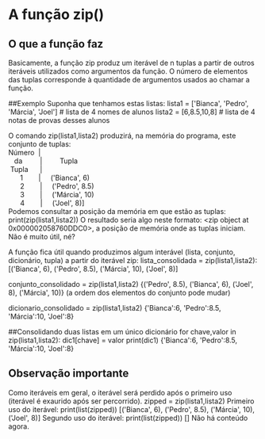 # A função zip()
## O que a função faz
Basicamente, a função zip produz um iterável de n tuplas a partir de outros iteráveis utilizados como argumentos da função.
O número de elementos das tuplas corresponde à quantidade de argumentos usados ao chamar a função.

##Exemplo
Suponha que tenhamos estas listas:
lista1 = ['Bianca', 'Pedro', 'Márcia', 'Joel'] # lista de 4 nomes de alunos
lista2 = [6,8.5,10,8] # lista de 4 notas de provas desses alunos

O comando zip(lista1,lista2) produzirá, na memória do programa, este conjunto de tuplas:<br/>
Número&nbsp;&nbsp;|<br/>
&nbsp;&nbsp;&nbsp;da&nbsp;&nbsp;&nbsp;&nbsp;&nbsp;&nbsp;&nbsp;&nbsp;&nbsp;| &nbsp;&nbsp;&nbsp;&nbsp;&nbsp;&nbsp;&nbsp;&nbsp;Tupla<br/>
&nbsp;Tupla&nbsp;&nbsp;&nbsp;&nbsp;&nbsp;&nbsp;|<br/>
&nbsp;&nbsp;&nbsp;&nbsp;&nbsp;&nbsp;1 &nbsp;&nbsp;&nbsp;&nbsp;&nbsp;&nbsp;&nbsp;|&nbsp;&nbsp;&nbsp;&nbsp;&nbsp;('Bianca', 6)<br/>
&nbsp;&nbsp;&nbsp;&nbsp;&nbsp;&nbsp;2 &nbsp;&nbsp;&nbsp;&nbsp;&nbsp;&nbsp;&nbsp;|&nbsp;&nbsp;&nbsp;&nbsp;&nbsp;('Pedro', 8.5)<br/>
&nbsp;&nbsp;&nbsp;&nbsp;&nbsp;&nbsp;3 &nbsp;&nbsp;&nbsp;&nbsp;&nbsp;&nbsp;&nbsp;|&nbsp;&nbsp;&nbsp;&nbsp;&nbsp;('Márcia', 10)<br/>
&nbsp;&nbsp;&nbsp;&nbsp;&nbsp;&nbsp;4 &nbsp;&nbsp;&nbsp;&nbsp;&nbsp;&nbsp;&nbsp;|&nbsp;&nbsp;&nbsp;&nbsp;&nbsp;('Joel', 8)]<br/>
Podemos consultar a posição da memória em que estão as tuplas:
print(zip(lista1,lista2))
O resultado seria algo neste formato: <zip object at 0x000002058760DDC0>, a posição de memória onde as tuplas iniciam. Não é muito útil, né?

A função fica útil quando produzimos algum interável (lista, conjunto, dicionário, tupla) a partir do iterável zip:
lista_consolidada = zip(lista1,lista2):
[('Bianca', 6), ('Pedro', 8.5), ('Márcia', 10), ('Joel', 8)]

conjunto_consolidado = zip(lista1,lista2)
{('Pedro', 8.5), ('Bianca', 6), ('Joel', 8), ('Márcia', 10)} (a ordem dos elementos do conjunto pode mudar)

dicionario_consolidado = zip(lista1,lista2)
{'Bianca':6, 'Pedro':8.5, 'Márcia':10, 'Joel':8}

##Consolidando duas listas em um único dicionário
for chave,valor in zip(lista1,lista2):
    dic1[chave] = valor
print(dic1)
{'Bianca':6, 'Pedro':8.5, 'Márcia':10, 'Joel':8}

## Observação importante
Como iteráveis em geral, o iterável será perdido após o primeiro uso (iterável é exaurido após ser percorrido).
zipped = zip(lista1,lista2)
Primeiro uso do iterável:
print(list(zipped))
[('Bianca', 6), ('Pedro', 8.5), ('Márcia', 10), ('Joel', 8)]
Segundo uso do iterável:
print(list(zipped))
[]
Não há conteúdo agora.
